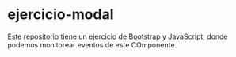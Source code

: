 # ejercicio-modal
Este repositorio tiene un ejercicio de Bootstrap y JavaScript, donde podemos monitorear eventos de este COmponente.
